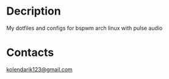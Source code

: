 # Decription
My dotfiles and configs for bspwm arch linux with pulse audio
# Contacts
kolendarik123@gmail.com
